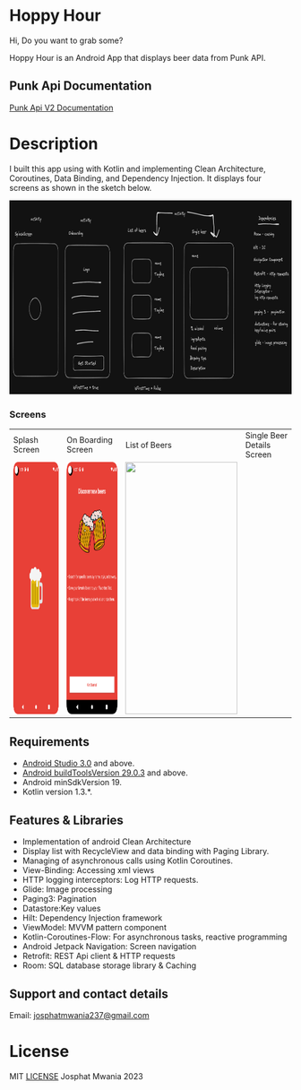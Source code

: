 # Hoppy Hour

Hi, Do you want to grab some?

Hoppy Hour is an Android App that displays beer data from Punk API.

## Punk Api Documentation
[Punk Api V2 Documentation](https://punkapi.com/documentation/v2)

# Description

I built this app using with Kotlin and implementing Clean Architecture, Coroutines, Data Binding, and Dependency Injection. It displays four screens as shown in the sketch below.

<img src="./Screenshots/hoppy_hour_sketch.png" width="892px" height=346px>

### Screens


 <table>
  <tr>
    <td>Splash Screen</td>
    <td>On Boarding Screen</td>
     <td>List of Beers</td>
     <td> Single Beer Details Screen</td>

  </tr>
  <tr>
    <td><img src="./Screenshots/Screenshot_splash_screen.png" width=200 height=450></td>
    <td><img src="./Screenshots/Screenshot_onboarding_screen.png" width=200 height=450></td>

[comment]: <> (    <td><img src="./Screenshots/Screenshot_list_of_beers.png" width=200 height=450></td>)
    <td><img src="./drawable/screenshot_single_beer_screen.png" width=200 height=450></td>

  </tr>
 </table>

## Requirements
*   [Android Studio 3.0](https://developer.android.com/studio) and above.
*   [Android buildToolsVersion 29.0.3](https://developer.android.com/studio/releases/build-tools) and above.
*   Android minSdkVersion 19.
*   Kotlin version 1.3.*. 

## Features & Libraries
* Implementation of android  Clean Architecture
* Display list with RecycleView and data binding with  Paging Library.
* Managing of asynchronous calls using  Kotlin Coroutines.
* View-Binding: Accessing xml views
* HTTP logging interceptors: Log HTTP requests.
* Glide: Image processing
* Paging3: Pagination
* Datastore:Key values
* Hilt: Dependency Injection framework 
* ViewModel: MVVM pattern component 
* Kotlin-Coroutines-Flow: For asynchronous tasks, reactive programming 
* Android Jetpack Navigation: Screen navigation 
* Retrofit: REST Api client & HTTP requests
* Room: SQL database storage library & Caching


## Support and contact details
Email: josphatmwania237@gmail.com
# License
MIT  [LICENSE](LICENSE) Josphat Mwania 2023